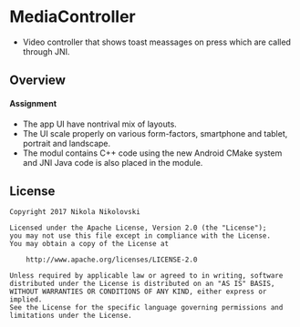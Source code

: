 # MediaController
* Video controller that shows toast meassages on press which are called through JNI.
## Overview 
#### Assignment 
* The app UI have nontrival mix of layouts.
* The UI scale properly on various form-factors, smartphone and tablet, portrait and landscape.
* The modul contains C++ code using the new Android CMake system and JNI Java code is also placed in the module.
## License

    Copyright 2017 Nikola Nikolovski

    Licensed under the Apache License, Version 2.0 (the "License");
    you may not use this file except in compliance with the License.
    You may obtain a copy of the License at

        http://www.apache.org/licenses/LICENSE-2.0

    Unless required by applicable law or agreed to in writing, software
    distributed under the License is distributed on an "AS IS" BASIS,
    WITHOUT WARRANTIES OR CONDITIONS OF ANY KIND, either express or implied.
    See the License for the specific language governing permissions and
    limitations under the License.
